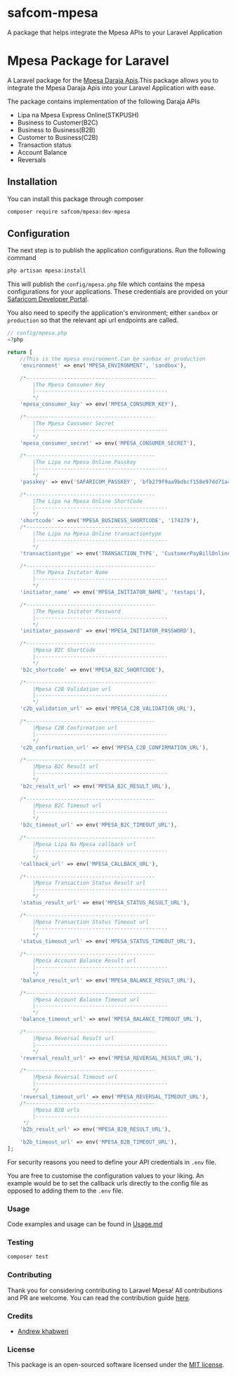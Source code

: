 # safcom-mpesa
A package that helps integrate the Mpesa APIs to your Laravel Application

# Mpesa Package for Laravel

A Laravel package for the [Mpesa Daraja Apis](https://developer.safaricom.co.ke/APIs).This package allows you to integrate the Mpesa Daraja Apis into your Laravel Application with ease.

The package contains implementation of the following Daraja APIs

- Lipa na Mpesa Express Online(STKPUSH)
- Business to Customer(B2C)
- Business to Business(B2B)
- Customer to Business(C2B)
- Transaction status
- Account Balance
- Reversals

## Installation

You can install this package through composer

```bash
composer require safcom/mpesa:dev-mpesa
```

## Configuration

The next step is to publish the application configurations. Run the following command

```bash
php artisan mpesa:install
```

This will publish the `config/mpesa.php` file which contains the mpesa configurations for your applications. These credentials are provided on your [Safaricom Developer Portal](https://developer.safaricom.co.ke/).

You also need to specify the application's environment; either `sandbox` or `production` so that the relevant api url endpoints are called.

```php
// config/mpesa.php
<?php

return [
    //This is the mpesa environment.Can be sanbox or production
    'environment' => env('MPESA_ENVIRONMENT', 'sandbox'),

    /*-----------------------------------------
        |The Mpesa Consumer Key
        |------------------------------------------
        */
    'mpesa_consumer_key' => env('MPESA_CONSUMER_KEY'),

    /*-----------------------------------------
        |The Mpesa Consumer Secret
        |------------------------------------------
        */
    'mpesa_consumer_secret' => env('MPESA_CONSUMER_SECRET'),

    /*-----------------------------------------
        |The Lipa na Mpesa Online Passkey
        |------------------------------------------
        */
    'passkey' => env('SAFARICOM_PASSKEY', 'bfb279f9aa9bdbcf158e97dd71a467cd2e0c893059b10f78e6b72ada1ed2c919'),

    /*-----------------------------------------
        |The Lipa na Mpesa Online ShortCode
        |------------------------------------------
        */
    'shortcode' => env('MPESA_BUSINESS_SHORTCODE', '174379'),
    /*-----------------------------------------
        |The Lipa na Mpesa Online transactiontype
        |------------------------------------------
        */
    'transactiontype' => env('TRANSACTION_TYPE', 'CustomerPayBillOnline'),

    /*-----------------------------------------
        |The Mpesa Initator Name
        |------------------------------------------
        */
    'initiator_name' => env('MPESA_INITIATOR_NAME', 'testapi'),

    /*-----------------------------------------
        |The Mpesa Initator Password
        |------------------------------------------
        */
    'initiator_password' => env('MPESA_INITIATOR_PASSWORD'),

    /*-----------------------------------------
        |Mpesa B2C ShortCode
        |------------------------------------------
        */
    'b2c_shortcode' => env('MPESA_B2C_SHORTCODE'),

    /*-----------------------------------------
        |Mpesa C2B Validation url
        |------------------------------------------
        */
    'c2b_validation_url' => env('MPESA_C2B_VALIDATION_URL'),

    /*-----------------------------------------
        |Mpesa C2B Confirmation url
        |------------------------------------------
        */
    'c2b_confirmation_url' => env('MPESA_C2B_CONFIRMATION_URL'),

    /*-----------------------------------------
        |Mpesa B2C Result url
        |------------------------------------------
        */
    'b2c_result_url' => env('MPESA_B2C_RESULT_URL'),

    /*-----------------------------------------
        |Mpesa B2C Timeout url
        |------------------------------------------
        */
    'b2c_timeout_url' => env('MPESA_B2C_TIMEOUT_URL'),

    /*-----------------------------------------
        |Mpesa Lipa Na Mpesa callback url
        |------------------------------------------
        */
    'callback_url' => env('MPESA_CALLBACK_URL'),

    /*-----------------------------------------
        |Mpesa Transaction Status Result url
        |------------------------------------------
        */
    'status_result_url' => env('MPESA_STATUS_RESULT_URL'),

    /*-----------------------------------------
        |Mpesa Transaction Status Timeout url
        |------------------------------------------
        */
    'status_timeout_url' => env('MPESA_STATUS_TIMEOUT_URL'),

    /*-----------------------------------------
        |Mpesa Account Balance Result url
        |------------------------------------------
        */
    'balance_result_url' => env('MPESA_BALANCE_RESULT_URL'),

    /*-----------------------------------------
        |Mpesa Account Balance Timeout url
        |------------------------------------------
        */
    'balance_timeout_url' => env('MPESA_BALANCE_TIMEOUT_URL'),

    /*-----------------------------------------
        |Mpesa Reversal Result url
        |------------------------------------------
        */
    'reversal_result_url' => env('MPESA_REVERSAL_RESULT_URL'),

    /*-----------------------------------------
        |Mpesa Reversal Timeout url
        |------------------------------------------
        */
    'reversal_timeout_url' => env('MPESA_REVERSAL_TIMEOUT_URL'),
    /*-----------------------------------------
        |Mpesa B2B urls
        |------------------------------------------
     */
    'b2b_result_url' => env('MPESA_B2B_RESULT_URL'),

    'b2b_timeout_url' => env('MPESA_B2B_TIMEOUT_URL'),
];

```

For security reasons you need to define your API credentials in `.env` file.

You are free to customise the configuration values to your liking. An example would be to set the callback urls directly to the config file as opposed to adding them to the `.env` file.

### Usage

Code examples and usage can be found in [Usage.md](USAGE.md)

### Testing

```bash
composer test
```

### Contributing

Thank you for considering contributing to Laravel Mpesa! All contributions and PR are welcome. You can read the contribution guide [here](CONTRIBUTING.md).

### Credits

- [Andrew khabweri](andrewkhabweri@gmail.com)

### License

This package is an open-sourced software licensed under the [MIT license](LICENSE.md).
